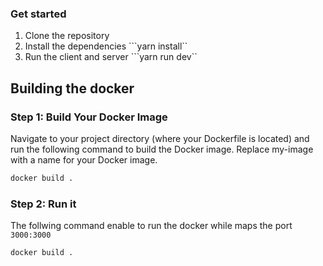 ### Get started
1. Clone the repository
2. Install the dependencies
```yarn install``
3. Run the client and server
```yarn run dev``

## Building the docker
### Step 1: Build Your Docker Image

Navigate to your project directory (where your Dockerfile is located) and run the following command to build the Docker image. Replace my-image with a name for your Docker image.

```bash
docker build .
```

### Step 2: Run it
The follwing command enable to run the docker while maps the port `3000:3000`
```bash
docker build .
```
